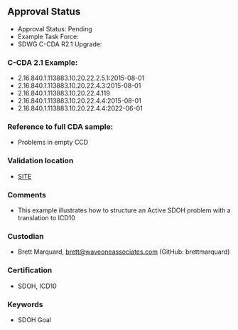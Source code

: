 ## Approval Status 

* Approval Status: Pending
* Example Task Force: 
* SDWG C-CDA R2.1 Upgrade: 

### C-CDA 2.1 Example:


* 2.16.840.1.113883.10.20.22.2.5.1:2015-08-01
* 2.16.840.1.113883.10.20.22.4.3:2015-08-01
* 2.16.840.1.113883.10.20.22.4.119
* 2.16.840.1.113883.10.20.22.4.4:2015-08-01
* 2.16.840.1.113883.10.20.22.4.4:2022-06-01


### Reference to full CDA sample:
* Problems in empty CCD


### Validation location

* [SITE](https://ett.healthit.gov/ett/#/validators/ccdauscidv3)

### Comments

* This example illustrates how to structure an Active SDOH problem with a translation to ICD10

### Custodian

* Brett Marquard, brett@waveoneassociates.com (GitHub: brettmarquard)

### Certification
* SDOH, ICD10

### Keywords

* SDOH Goal

